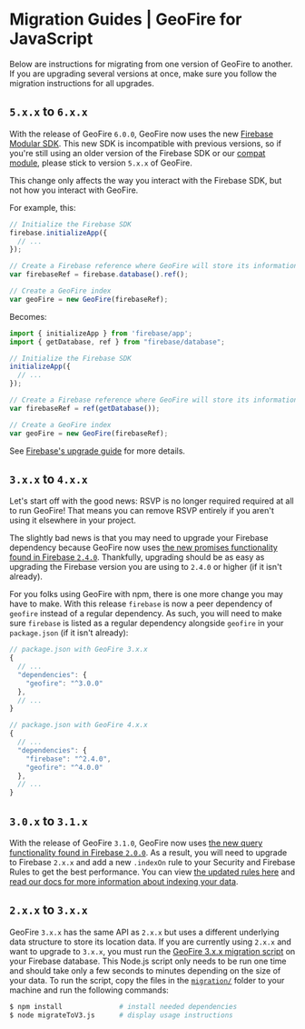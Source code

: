 # Migration Guides | GeoFire for JavaScript

Below are instructions for migrating from one version of GeoFire to another. If you are upgrading
several versions at once, make sure you follow the migration instructions for all upgrades.

## `5.x.x` to `6.x.x`

With the release of GeoFire `6.0.0`, GeoFire now uses the new
[Firebase Modular SDK](https://firebase.blog/posts/2021/07/introducing-the-new-firebase-js-sdk#introducing-firestore-lite). This new SDK is incompatible with previous versions, so if you're still using an older version of the Firebase SDK or our [compat module](https://firebase.google.com/docs/web/modular-upgrade#update_imports_to_v9_compat), please stick to version `5.x.x` of GeoFire.

This change only affects the way you interact with the Firebase SDK, but not how you interact with GeoFire.

For example, this:
```js
// Initialize the Firebase SDK
firebase.initializeApp({
  // ...
});

// Create a Firebase reference where GeoFire will store its information
var firebaseRef = firebase.database().ref();

// Create a GeoFire index
var geoFire = new GeoFire(firebaseRef);
```

Becomes:
```js
import { initializeApp } from 'firebase/app';
import { getDatabase, ref } from "firebase/database";

// Initialize the Firebase SDK
initializeApp({
  // ...
});

// Create a Firebase reference where GeoFire will store its information
var firebaseRef = ref(getDatabase());

// Create a GeoFire index
var geoFire = new GeoFire(firebaseRef);
```

See [Firebase's upgrade guide](https://firebase.google.com/docs/web/modular-upgrade) for more details.

## `3.x.x` to `4.x.x`

Let's start off with the good news: RSVP is no longer required required at all to run GeoFire! That
means you can remove RSVP entirely if you aren't using it elsewhere in your project.

The slightly bad news is that you may need to upgrade your Firebase dependency because GeoFire now
uses [the new promises functionality found in Firebase `2.4.0`](https://firebase.googleblog.com/2016/01/keeping-our-promises-and-callbacks_76.html).
Thankfully, upgrading should be as easy as upgrading the Firebase version you are using to `2.4.0`
or higher (if it isn't already).

For you folks using GeoFire with npm, there is one more change you may have to make. With this
release `firebase` is now a peer dependency of `geofire` instead of a regular dependency. As such,
you will need to make sure `firebase` is listed as a regular dependency alongside `geofire` in your
`package.json` (if it isn't already):

```js
// package.json with GeoFire 3.x.x
{
  // ...
  "dependencies": {
    "geofire": "^3.0.0"
  },
  // ...
}

// package.json with GeoFire 4.x.x
{
  // ...
  "dependencies": {
    "firebase": "^2.4.0",
    "geofire": "^4.0.0"
  },
  // ...
}
```


## `3.0.x` to `3.1.x`

With the release of GeoFire `3.1.0`, GeoFire now uses [the new query functionality found in Firebase
`2.0.0`](https://firebase.googleblog.com/2014/11/firebase-now-with-more-querying.html). As a
result, you will need to upgrade to Firebase `2.x.x` and add a new `.indexOn` rule to your Security
and Firebase Rules to get the best performance. You can view [the updated rules here](../examples/securityRules/rules.json)
and [read our docs for more information about indexing your data](https://firebase.google.com/docs/database/security/indexing-data).


## `2.x.x` to `3.x.x`

GeoFire `3.x.x` has the same API as `2.x.x` but uses a different underlying data structure to store
its location data. If you are currently using `2.x.x` and want to upgrade to `3.x.x`, you must run
the [GeoFire 3.x.x migration script](migration/migrateToV3.js) on your Firebase database. This Node.js script
only needs to be run one time and should take only a few seconds to minutes depending on the size of
your data. To run the script, copy the files in the [`migration/`](migration) folder to your machine and
run the following commands:

```bash
$ npm install              # install needed dependencies
$ node migrateToV3.js      # display usage instructions
```

